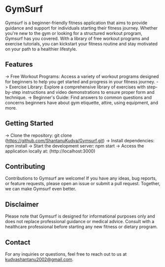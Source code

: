 # GymSurf

Gymsurf is a beginner-friendly fitness application that aims to provide guidance and support for individuals starting their fitness journey. Whether you're new to the gym or looking for a structured workout program, Gymsurf has you covered. With a library of free workout programs and exercise tutorials, you can kickstart your fitness routine and stay motivated on your path to a healthier lifestyle.

## Features

-> Free Workout Programs: Access a variety of workout programs designed for beginners to help you get started and progress in your fitness journey.
-> Exercise Library: Explore a comprehensive library of exercises with step-by-step instructions and video demonstrations to ensure proper form and technique.
-> Beginner's Guide: Find answers to common questions and concerns beginners have about gym etiquette, attire, using equipment, and more.

## Getting Started

-> Clone the repository: git clone (https://github.com/ShantanuKudva/Gymsurf.git)
-> Install dependencies: npm install
-> Start the development server: npm start
-> Access the application locally at: (http://localhost:3000)

## Contributing

Contributions to Gymsurf are welcome! If you have any ideas, bug reports, or feature requests, please open an issue or submit a pull request. Together, we can make Gymsurf even better.

## Disclaimer

Please note that Gymsurf is designed for informational purposes only and does not replace professional guidance or medical advice. Consult with a healthcare professional before starting any new fitness or dietary program.

## Contact

For any inquiries or questions, feel free to reach out to us at kudvashantanu2002@gmail.com.
